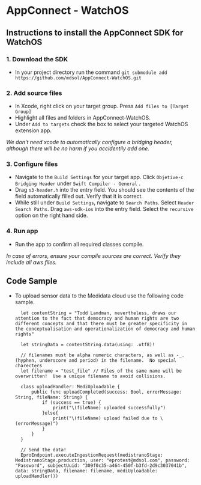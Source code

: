 # AppConnect - WatchOS

## Instructions to install the AppConnect SDK for WatchOS

### 1.  Download the SDK
 - In your project directory run the command `git submodule add https://github.com/mdsol/AppConnect-WatchOS.git`

### 2. Add source files
- In Xcode, right click on your target group.  Press `Add files to [Target Group]`
- Highlight all files and folders in AppConnect-WatchOS.
- Under `Add to targets` check the box to select your targeted WatchOS extension app.

*We don't need xcode to automatically configure a bridging header, although there will be no harm if you accidentily add one.*

### 3.  Configure files
- Navigate to the `Build Settings` for your target app.  Click `Objetive-c Bridging Header` under `Swift Compiler - General` .
- Drag `s3-header.h` into the entry field.  You should see the contents of the field automatically filled out.  Verify that it is correct.
- While still under `Build Settings`,  navigate to `Search Paths`.  Select `Header Search Paths`.  Drag `aws-sdk-ios` into the entry field.  Select the `recursive`  option on the right hand side.

### 4. Run app
- Run the app to confirm all required classes compile.

*In case of errors, ensure your compile sources are correct.  Verify they include all aws files.*

## Code Sample
- To upload sensor data to the Medidata cloud use the following code sample.

        let contentString = "Todd Landman, nevertheless, draws our attention to the fact that democracy and human rights are two different concepts and that there must be greater specificity in the conceptualisation and operationalization of democracy and human rights"

        let stringData = contentString.data(using: .utf8)!

        // filenames must be alpha numeric characters, as well as -_. (hyphen, underscore and period) in the filename.  No special charecters
        let filename = "test_file" // Files of the same name will be overwritten!  Use a unique filename to avoid collisions.

        class uploadHandler: MediUploadable {
            public func uploadCompleted(success: Bool, errorMessage: String, fileName: String) {
                if (success == true) {
                    print("\(fileName) uploaded successfully")
                }else{
                    print("\(fileName) upload failed due to \(errorMessage)")
                }
            }
        }

        // Send the data!
        EproEndpoint.executeIngestionRequest(medistranoStage: MedistranoStage.production, user: "eprotest@mdsol.com", password: "Password", subjectUuid: "309f0c35-a464-450f-b3fd-2d9c3037041b", data: stringData, filename: filename, mediUploadable: uploadHandler())

